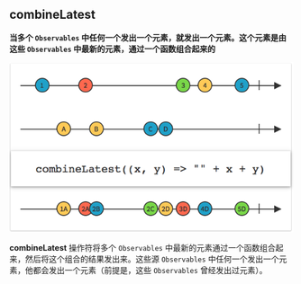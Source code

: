 ## combineLatest

**当多个 `Observables` 中任何一个发出一个元素，就发出一个元素。这个元素是由这些 `Observables` 中最新的元素，通过一个函数组合起来的**

![](/assets/Operator/Operators/combineLatest.png)

**combineLatest** 操作符将多个 `Observables` 中最新的元素通过一个函数组合起来，然后将这个组合的结果发出来。这些源 `Observables` 中任何一个发出一个元素，他都会发出一个元素（前提是，这些 `Observables` 曾经发出过元素）。
